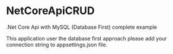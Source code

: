 # NetCoreApiCRUD
.Net Core Api with MySQL (Database First) complete example

This application user the database first approach please add your connection string to appsettings.json file.
